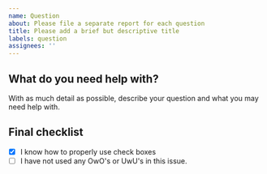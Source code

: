 ```yaml
---
name: Question
about: Please file a separate report for each question
title: Please add a brief but descriptive title
labels: question
assignees: ''
---
```


## What do you need help with?
With as much detail as possible, describe your question and what you may need help with.

## Final checklist
- [x] I know how to properly use check boxes
- [ ] I have not used any OwO's or UwU's in this issue.
